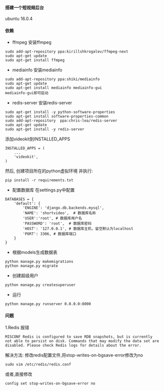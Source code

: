 #### 搭建一个短视频后台

ubuntu 16.0.4
#### 依赖
- ffmpeg
安装ffmpeg
```
sudo add-apt-repository ppa:kirillshkrogalev/ffmpeg-next
sudo apt-get update
sudo apt-get install ffmpeg
```
- mediainfo
安装mediainfo
```
sudo add-apt-repository ppa:shiki/mediainfo
sudo apt-get update
sudo apt-get install mediainfo mediainfo-gui
mediainfo-gui即可启动
```
- redis-server
安装redis-server
```
sudo apt-get install -y python-software-properties
sudo apt-get install software-properties-common
sudo add-apt-repository  ppa:chris-lea/redis-server
sudo apt-get update
sudo apt-get install -y redis-server
```

添加videokit到INSTALLED_APPS
```
INSTALLED_APPS = (
    ...
    'videokit',
)
```

然后,
创建项目所在的python虚拟环境
并执行:
```
pip install -r requirements.txt
```

- 配置数据库
在settings.py中配置
```
DATABASES = {
    'default': {
        'ENGINE': 'django.db.backends.mysql',
        'NAME': 'shortvideo',  # 数据库名称
        'USER':'root', # 数据库用户名
        'PASSWORD': 'root',  # 数据库密码
        'HOST': '127.0.0.1', # 数据库主机，留空默认为localhost
        'PORT': 3306, # 数据库端口
    }
}
```
- 根据models生成数据表
```
python manage.py makemigrations
python manage.py migrate
```
- 创建超级用户
```
python manage.py createsuperuser
```

- 运行
```
python manage.py runserver 0.0.0.0:8000
```

#### 问题
1.Redis 报错
```
MISCONF Redis is configured to save RDB snapshots, but is currently not able to persist on disk. Commands that may modify the data set are disabled. Please check Redis logs for details about the error.
```
解决方法:
修改redis配置文件,将stop-writes-on-bgsave-error修改为no
```
sudo vim /etc/redis/redis.conf

```
或者,直接修改
```
config set stop-writes-on-bgsave-error no
```
